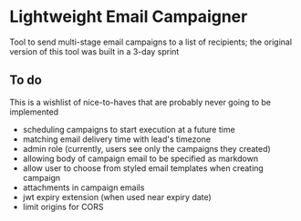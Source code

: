 # Lightweight Email Campaigner

Tool to send multi-stage email campaigns to a list of recipients;
the original version of this tool was built in a 3-day sprint

## To do

This is a wishlist of nice-to-haves that are probably never going
to be implemented

- scheduling campaigns to start execution at a future time
- matching email delivery time with lead's timezone
- admin role (currently, users see only the campaigns they created)
- allowing body of campaign email to be specified as markdown
- allow user to choose from styled email templates when creating campaign
- attachments in campaign emails
- jwt expiry extension (when used near expiry date)
- limit origins for CORS
